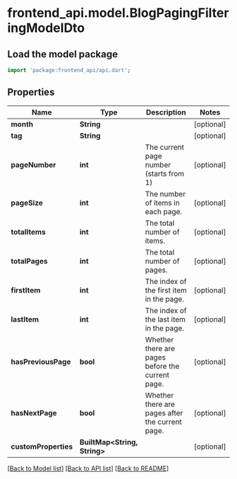 # frontend_api.model.BlogPagingFilteringModelDto

## Load the model package
```dart
import 'package:frontend_api/api.dart';
```

## Properties
Name | Type | Description | Notes
------------ | ------------- | ------------- | -------------
**month** | **String** |  | [optional] 
**tag** | **String** |  | [optional] 
**pageNumber** | **int** | The current page number (starts from 1) | [optional] 
**pageSize** | **int** | The number of items in each page. | [optional] 
**totalItems** | **int** | The total number of items. | [optional] 
**totalPages** | **int** | The total number of pages. | [optional] 
**firstItem** | **int** | The index of the first item in the page. | [optional] 
**lastItem** | **int** | The index of the last item in the page. | [optional] 
**hasPreviousPage** | **bool** | Whether there are pages before the current page. | [optional] 
**hasNextPage** | **bool** | Whether there are pages after the current page. | [optional] 
**customProperties** | **BuiltMap&lt;String, String&gt;** |  | [optional] 

[[Back to Model list]](../README.md#documentation-for-models) [[Back to API list]](../README.md#documentation-for-api-endpoints) [[Back to README]](../README.md)


